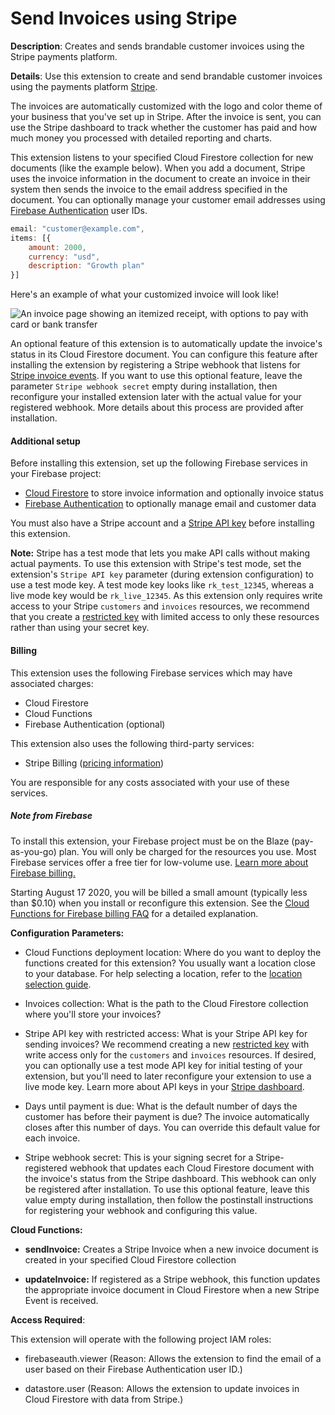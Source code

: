 # Send Invoices using Stripe

**Description**: Creates and sends brandable customer invoices using the Stripe payments platform.



**Details**: Use this extension to create and send brandable customer invoices using the payments platform [Stripe](https://www.stripe.com/).

The invoices are automatically customized with the logo and color theme of your business that you've set up in Stripe. After the invoice is sent, you can use the Stripe dashboard to track whether the customer has paid and how much money you processed with detailed reporting and charts.

This extension listens to your specified Cloud Firestore collection for new documents (like the example below). When you add a document, Stripe uses the invoice information in the document to create an invoice in their system then sends the invoice to the email address specified in the document. You can optionally manage your customer email addresses using [Firebase Authentication](https://firebase.google.com/docs/auth) user IDs.

```js
email: "customer@example.com",
items: [{
    amount: 2000,
    currency: "usd",
    description: "Growth plan"
}]
```

Here's an example of what your customized invoice will look like!

![An invoice page showing an itemized receipt, with options to pay with card or bank transfer](https://www.gstatic.com/mobilesdk/200421_mobilesdk/hosted-invoice-page.png)

An optional feature of this extension is to automatically update the invoice's status in its Cloud Firestore document. You can configure this feature after installing the extension by registering a Stripe webhook that listens for [Stripe invoice events](https://stripe.com/docs/api/events/types#event_types-invoice.created). If you want to use this optional feature, leave the parameter `Stripe webhook secret` empty during installation, then reconfigure your installed extension later with the actual value for your registered webhook. More details about this process are provided after installation.

#### Additional setup

Before installing this extension, set up the following Firebase services in your Firebase project:

- [Cloud Firestore](https://firebase.google.com/docs/firestore) to store invoice information and optionally invoice status
- [Firebase Authentication](https://firebase.google.com/docs/auth) to optionally manage email and customer data

You must also have a Stripe account and a [Stripe API key](https://dashboard.stripe.com/apikeys) before installing this extension.

**Note:** Stripe has a test mode that lets you make API calls without making actual payments. To use this extension with Stripe's test mode, set the extension's `Stripe API key` parameter (during extension configuration) to use a test mode key. A test mode key looks like `rk_test_12345`, whereas a live mode key would be `rk_live_12345`. As this extension only requires write access to your Stripe `customers` and `invoices` resources, we recommend that you create a [restricted key](https://stripe.com/docs/keys#limit-access) with limited access to only these resources rather than using your secret key.

#### Billing

This extension uses the following Firebase services which may have associated charges:

- Cloud Firestore
- Cloud Functions
- Firebase Authentication (optional)

This extension also uses the following third-party services:

- Stripe Billing ([pricing information](https://stripe.com/pricing#billing-pricing))

You are responsible for any costs associated with your use of these services.

##### Note from Firebase

To install this extension, your Firebase project must be on the Blaze (pay-as-you-go) plan. You will only be charged for the resources you use. Most Firebase services offer a free tier for low-volume use. [Learn more about Firebase billing.](https://firebase.google.com/pricing)

Starting August 17 2020, you will be billed a small amount (typically less than \$0.10) when you install or reconfigure this extension. See the [Cloud Functions for Firebase billing FAQ](https://firebase.google.com/support/faq#expandable-15) for a detailed explanation.




**Configuration Parameters:**

* Cloud Functions deployment location: Where do you want to deploy the functions created for this extension? You usually want a location close to your database. For help selecting a location, refer to the [location selection guide](https://firebase.google.com/docs/functions/locations).

* Invoices collection: What is the path to the Cloud Firestore collection where you'll store your invoices?

* Stripe API key with restricted access: What is your Stripe API key for sending invoices?  We recommend creating a new [restricted key](https://stripe.com/docs/keys#limit-access) with write access only for the `customers` and `invoices` resources. If desired, you can optionally use a test mode API key for initial testing of your extension, but you'll need to later reconfigure your extension to use a live mode key. Learn more about API keys in your [Stripe dashboard](https://dashboard.stripe.com/apikeys).

* Days until payment is due: What is the default number of days the customer has before their payment is due? The invoice automatically closes after this number of days. You can override this default value for each invoice.

* Stripe webhook secret: This is your signing secret for a Stripe-registered webhook that updates each Cloud Firestore document with the invoice's status from the Stripe dashboard. This webhook can only be registered after installation. To use this optional feature, leave this value empty during installation, then follow the postinstall instructions for registering your webhook and configuring this value.



**Cloud Functions:**

* **sendInvoice:** Creates a Stripe Invoice when a new invoice document is created in your specified Cloud Firestore collection

* **updateInvoice:** If registered as a Stripe webhook, this function updates the appropriate invoice document in Cloud Firestore when a new Stripe Event is received.



**Access Required**:



This extension will operate with the following project IAM roles:

* firebaseauth.viewer (Reason: Allows the extension to find the email of a user based on their Firebase Authentication user ID.)

* datastore.user (Reason: Allows the extension to update invoices in Cloud Firestore with data from Stripe.)

